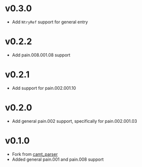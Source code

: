 # v0.3.0

- Add `NtryRef` support for general entry

# v0.2.2

- Add pain.008.001.08 support

# v0.2.1

- Add support for pain.002.001.10

# v0.2.0

- Add general pain.002 support, specifically for pain.002.001.03

# v0.1.0

- Fork from [camt_parser](https://github.com/viafintech/camt_parser)
- Added general pain.001 and pain.008 support
